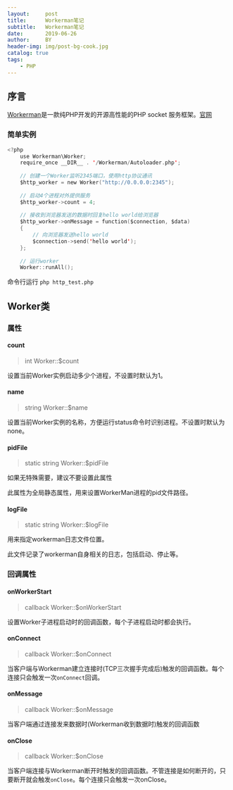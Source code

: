 ```yaml
---
layout:     post
title:      Workerman笔记
subtitle:   Workerman笔记
date:       2019-06-26
author:     BY
header-img: img/post-bg-cook.jpg
catalog: true
tags:
    - PHP
---
```

## 序言
[Workerman]: http://doc3.workerman.net/640361
[官网]: https://www.workerman.net/
[Workerman]是一款纯PHP开发的开源高性能的PHP socket 服务框架。[官网]

### 简单实例
```swift
<?php
    use Workerman\Worker;
    require_once __DIR__ . '/Workerman/Autoloader.php';
    
    // 创建一个Worker监听2345端口，使用http协议通讯
    $http_worker = new Worker("http://0.0.0.0:2345");
    
    // 启动4个进程对外提供服务
    $http_worker->count = 4;
    
    // 接收到浏览器发送的数据时回复hello world给浏览器
    $http_worker->onMessage = function($connection, $data)
    {
        // 向浏览器发送hello world
        $connection->send('hello world');
    };
    
    // 运行worker
    Worker::runAll();
```
命令行运行
`php http_test.php`

## Worker类
### 属性
#### count
>int Worker::$count

设置当前Worker实例启动多少个进程，不设置时默认为1。

#### name
>string Worker::$name

设置当前Worker实例的名称，方便运行status命令时识别进程。不设置时默认为none。

#### pidFile
>static string Worker::$pidFile

如果无特殊需要，建议不要设置此属性

此属性为全局静态属性，用来设置WorkerMan进程的pid文件路径。

#### logFile
>static string Worker::$logFile

用来指定workerman日志文件位置。

此文件记录了workerman自身相关的日志，包括启动、停止等。

### 回调属性
#### onWorkerStart
>callback Worker::$onWorkerStart

设置Worker子进程启动时的回调函数，每个子进程启动时都会执行。
#### onConnect
>callback Worker::$onConnect

当客户端与Workerman建立连接时(TCP三次握手完成后)触发的回调函数。每个连接只会触发一次`onConnect`回调。

#### onMessage
>callback Worker::$onMessage

当客户端通过连接发来数据时(Workerman收到数据时)触发的回调函数

#### onClose
>callback Worker::$onClose

当客户端连接与Workerman断开时触发的回调函数。不管连接是如何断开的，只要断开就会触发`onClose`。每个连接只会触发一次onClose。
